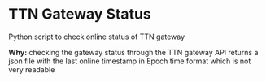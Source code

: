 # TTN Gateway Status
Python script to check online status of TTN gateway

**Why:** checking the gateway status through the TTN gateway API returns a json file with the last online timestamp in Epoch time format which is not very readable

